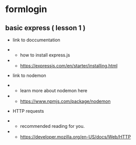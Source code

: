 # formlogin 
## basic express ( lesson 1 )

- link to doccumentation
- - how to install express.js
- - https://expressjs.com/en/starter/installing.html

- link to nodemon
- - learn more about nodemon here
- - https://www.npmjs.com/package/nodemon

- HTTP requests
- - recommended reading for you.
- - https://developer.mozilla.org/en-US/docs/Web/HTTP
 
